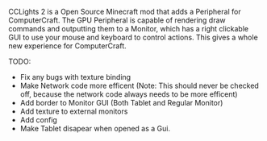 CCLights 2 is a Open Source Minecraft mod that adds a Peripheral for ComputerCraft. The GPU Peripheral is capable of rendering draw commands and outputting them to a Monitor, which has a right clickable GUI to use your mouse and keyboard to control actions. This gives a whole new experience for ComputerCraft.

TODO:
-  Fix any bugs with texture binding
-  Make Network code more efficent (Note: This should never be checked off, because the network code always needs to be more efficent)
-  Add border to Monitor GUI (Both Tablet and Regular Monitor)
-  Add texture to external monitors
-  Add config
-  Make Tablet disapear when opened as a Gui.
